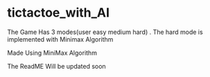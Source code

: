 # tictactoe_with_AI
The Game Has 3 modes(user easy medium hard) . The hard mode is implemented with Minimax Algorithm

Made Using MiniMax Algorithm

The ReadME Will be updated soon
